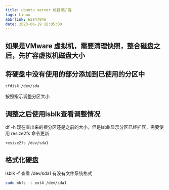 ```yaml
---
title: ubuntu server 根目录扩容
tags: Linux
abbrlink: 6284704e
date: 2023-06-19 18:05:00
---
```


## 如果是VMware 虚拟机，需要清理快照，整合磁盘之后，先扩容虚拟机磁盘大小

## 将硬盘中没有使用的部分添加到已使用的分区中

```bash
cfdisk /dev/sda
```

按照指示调整分区大小

## 调整之后使用lsblk查看调整情况

df -h 现在查出来的根分区还是之前的大小，但是lsblk显示分区已经扩容，需要使用 resize2fs 命令更新

```bash
resize2fs /dev/sda1
```

## 格式化硬盘

lsblk -f 查看 /dev/sda1 有没有文件系统格式

```bash
sudo mkfs -t ext4 /dev/sda1
```

